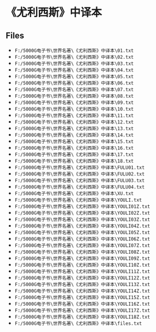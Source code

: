 # 《尤利西斯》中译本

## Files

- `F:/5000G电子书\世界名著\《尤利西斯》中译本\01.txt`
- `F:/5000G电子书\世界名著\《尤利西斯》中译本\02.txt`
- `F:/5000G电子书\世界名著\《尤利西斯》中译本\03.txt`
- `F:/5000G电子书\世界名著\《尤利西斯》中译本\04.txt`
- `F:/5000G电子书\世界名著\《尤利西斯》中译本\05.txt`
- `F:/5000G电子书\世界名著\《尤利西斯》中译本\06.txt`
- `F:/5000G电子书\世界名著\《尤利西斯》中译本\07.txt`
- `F:/5000G电子书\世界名著\《尤利西斯》中译本\08.txt`
- `F:/5000G电子书\世界名著\《尤利西斯》中译本\09.txt`
- `F:/5000G电子书\世界名著\《尤利西斯》中译本\10.txt`
- `F:/5000G电子书\世界名著\《尤利西斯》中译本\11.txt`
- `F:/5000G电子书\世界名著\《尤利西斯》中译本\12.txt`
- `F:/5000G电子书\世界名著\《尤利西斯》中译本\13.txt`
- `F:/5000G电子书\世界名著\《尤利西斯》中译本\14.txt`
- `F:/5000G电子书\世界名著\《尤利西斯》中译本\15.txt`
- `F:/5000G电子书\世界名著\《尤利西斯》中译本\16.txt`
- `F:/5000G电子书\世界名著\《尤利西斯》中译本\17.txt`
- `F:/5000G电子书\世界名著\《尤利西斯》中译本\18.txt`
- `F:/5000G电子书\世界名著\《尤利西斯》中译本\FULU01.txt`
- `F:/5000G电子书\世界名著\《尤利西斯》中译本\FULU02.txt`
- `F:/5000G电子书\世界名著\《尤利西斯》中译本\FULU03.txt`
- `F:/5000G电子书\世界名著\《尤利西斯》中译本\FULU04.txt`
- `F:/5000G电子书\世界名著\《尤利西斯》中译本\XU.txt`
- `F:/5000G电子书\世界名著\《尤利西斯》中译本\YOULI.txt`
- `F:/5000G电子书\世界名著\《尤利西斯》中译本\YOULI01Z.txt`
- `F:/5000G电子书\世界名著\《尤利西斯》中译本\YOULI02Z.txt`
- `F:/5000G电子书\世界名著\《尤利西斯》中译本\YOULI03Z.txt`
- `F:/5000G电子书\世界名著\《尤利西斯》中译本\YOULI04Z.txt`
- `F:/5000G电子书\世界名著\《尤利西斯》中译本\YOULI05Z.txt`
- `F:/5000G电子书\世界名著\《尤利西斯》中译本\YOULI06Z.txt`
- `F:/5000G电子书\世界名著\《尤利西斯》中译本\YOULI07Z.txt`
- `F:/5000G电子书\世界名著\《尤利西斯》中译本\YOULI08Z.txt`
- `F:/5000G电子书\世界名著\《尤利西斯》中译本\YOULI09Z.txt`
- `F:/5000G电子书\世界名著\《尤利西斯》中译本\YOULI10Z.txt`
- `F:/5000G电子书\世界名著\《尤利西斯》中译本\YOULI11Z.txt`
- `F:/5000G电子书\世界名著\《尤利西斯》中译本\YOULI12Z.txt`
- `F:/5000G电子书\世界名著\《尤利西斯》中译本\YOULI13Z.txt`
- `F:/5000G电子书\世界名著\《尤利西斯》中译本\YOULI14Z.txt`
- `F:/5000G电子书\世界名著\《尤利西斯》中译本\YOULI15Z.txt`
- `F:/5000G电子书\世界名著\《尤利西斯》中译本\YOULI16Z.txt`
- `F:/5000G电子书\世界名著\《尤利西斯》中译本\YOULI17Z.txt`
- `F:/5000G电子书\世界名著\《尤利西斯》中译本\YOULI18Z.txt`
- `F:/5000G电子书\世界名著\《尤利西斯》中译本\files.txt`
